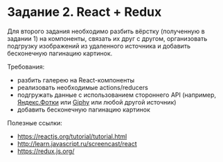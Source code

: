 Задание 2. React + Redux
========================

Для второго задания необходимо разбить вёрстку (полученную в задании 1) на компоненты, связать их друг с другом, организовать подгрузку изображений из удаленного источника и добавить бесконечную пагинацию картинок.

Требования:
  - разбить галерею на React-компоненты
  - реализовать необходимые actions/reducers
  - подгружать данные с использованием стороннего API (например, [Яндекс.Фотки](https://tech.yandex.ru/fotki/doc/operations-ref/interesting-photos-get-docpage/) или [Giphy](https://developers.giphy.com/docs/) или любой другой источник)
  - добавить бесконечную пагинацию картинок

Полезные ссылки:
- https://reactjs.org/tutorial/tutorial.html
- http://learn.javascript.ru/screencast/react
- https://redux.js.org/
